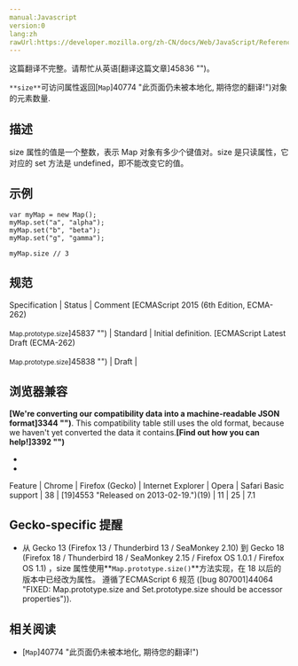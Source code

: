 ```yaml
---
manual:Javascript
version:0
lang:zh
rawUrl:https://developer.mozilla.org/zh-CN/docs/Web/JavaScript/Reference/Global_Objects/Map/size#
---
```




这篇翻译不完整。请帮忙从英语[翻译这篇文章]45836 "")。






`**size**`可访问属性返回[`Map`]40774 "此页面仍未被本地化, 期待您的翻译!")对象的元素数量.


## 描述<a name="描述"></a>


size 属性的值是一个整数，表示 Map 对象有多少个键值对。size 是只读属性，它对应的 set 方法是 undefined，即不能改变它的值。


## 示例<a name="示例"></a>

```
var myMap = new Map();
myMap.set("a", "alpha");
myMap.set("b", "beta");
myMap.set("g", "gamma");

myMap.size // 3
```

## 规范<a name="规范"></a>

Specification | Status | Comment 
[ECMAScript 2015 (6th Edition, ECMA-262)<br></br><small>Map.prototype.size</small>]45837 "") | Standard | Initial definition. 
[ECMAScript Latest Draft (ECMA-262)<br></br><small>Map.prototype.size</small>]45838 "") | Draft |  


## 浏览器兼容<a name="浏览器兼容"></a>


**[We&#39;re converting our compatibility data into a machine-readable JSON format]3344 "")**. This compatibility table still uses the old format, because we haven&#39;t yet converted the data it contains.**[Find out how you can help!]3392 "")**


* 
* 

Feature | Chrome | Firefox (Gecko) | Internet Explorer | Opera | Safari 
Basic support | 38 | [19]4553 "Released on 2013-02-19.")(19) | 11 | 25 | 7.1 




## Gecko-specific 提醒<a name="Gecko-specific_提醒"></a>

* 从 Gecko 13 (Firefox 13 / Thunderbird 13 / SeaMonkey 2.10) 到 Gecko 18 (Firefox 18 / Thunderbird 18 / SeaMonkey 2.15 / Firefox OS 1.0.1 / Firefox OS 1.1) ，size 属性使用**`Map.prototype.size()`**方法实现，在 18 以后的版本中已经改为属性。 遵循了ECMAScript 6 规范 ([bug 807001]44064 "FIXED: Map.prototype.size and Set.prototype.size should be accessor properties")).

## 相关阅读<a name="相关阅读"></a>

* [`Map`]40774 "此页面仍未被本地化, 期待您的翻译!")



